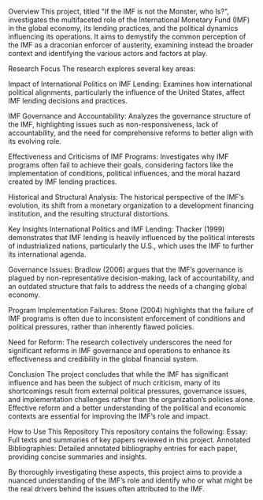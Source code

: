 Overview
This project, titled "If the IMF is not the Monster, who Is?", investigates the multifaceted role of the International Monetary Fund (IMF) in the global economy, its lending practices, and the political dynamics influencing its operations. It aims to demystify the common perception of the IMF as a draconian enforcer of austerity, examining instead the broader context and identifying the various actors and factors at play.

Research Focus
The research explores several key areas:

Impact of International Politics on IMF Lending: Examines how international political alignments, particularly the influence of the United States, affect IMF lending decisions and practices.

IMF Governance and Accountability: Analyzes the governance structure of the IMF, highlighting issues such as non-responsiveness, lack of accountability, and the need for comprehensive reforms to better align with its evolving role.

Effectiveness and Criticisms of IMF Programs: Investigates why IMF programs often fail to achieve their goals, considering factors like the implementation of conditions, political influences, and the moral hazard created by IMF lending practices.

Historical and Structural Analysis: The historical perspective of the IMF’s evolution, its shift from a monetary organization to a development financing institution, and the resulting structural distortions.

Key Insights
International Politics and IMF Lending: Thacker (1999) demonstrates that IMF lending is heavily influenced by the political interests of industrialized nations, particularly the U.S., which uses the IMF to further its international agenda.

Governance Issues: Bradlow (2006) argues that the IMF’s governance is plagued by non-representative decision-making, lack of accountability, and an outdated structure that fails to address the needs of a changing global economy.

Program Implementation Failures: Stone (2004) highlights that the failure of IMF programs is often due to inconsistent enforcement of conditions and political pressures, rather than inherently flawed policies.

Need for Reform: The research collectively underscores the need for significant reforms in IMF governance and operations to enhance its effectiveness and credibility in the global financial system.

Conclusion
The project concludes that while the IMF has significant influence and has been the subject of much criticism, many of its shortcomings result from external political pressures, governance issues, and implementation challenges rather than the organization’s policies alone. Effective reform and a better understanding of the political and economic contexts are essential for improving the IMF’s role and impact.

How to Use This Repository
This repository contains the following:
Essay: Full texts and summaries of key papers reviewed in this project.
Annotated Bibliographies: Detailed annotated bibliography entries for each paper, providing concise summaries and insights.

By thoroughly investigating these aspects, this project aims to provide a nuanced understanding of the IMF’s role and identify who or what might be the real drivers behind the issues often attributed to the IMF.






